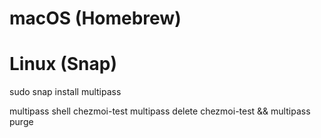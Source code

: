 # macOS (Homebrew)
# Linux (Snap)
sudo snap install multipass


multipass shell chezmoi-test
multipass delete chezmoi-test && multipass purge
